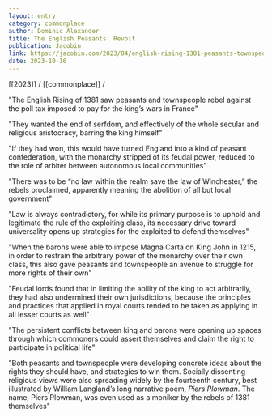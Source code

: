 ```yaml
---
layout: entry
category: commonplace
author: Dominic Alexander
title: The English Peasants’ Revolt
publication: Jacobin
link: https://jacobin.com/2023/04/english-rising-1381-peasants-townspeople-london-class/
date: 2023-10-16
---
```


[[2023]] / [[commonplace]] / 

"The English Rising of 1381 saw peasants and townspeople rebel against the poll tax imposed to pay for the king’s wars in France"

"They wanted the end of serfdom, and effectively of the whole secular and religious aristocracy, barring the king himself"

"If they had won, this would have turned England into a kind of peasant confederation, with the monarchy stripped of its feudal power, reduced to the role of arbiter between autonomous local communities"

"There was to be “no law within the realm save the law of Winchester,” the rebels proclaimed, apparently meaning the abolition of all but local government"

"Law is always contradictory, for while its primary purpose is to uphold and legitimate the rule of the exploiting class, its necessary drive toward universality opens up strategies for the exploited to defend themselves"

"When the barons were able to impose Magna Carta on King John in 1215, in order to restrain the arbitrary power of the monarchy over their own class, this also gave peasants and townspeople an avenue to struggle for more rights of their own"

"Feudal lords found that in limiting the ability of the king to act arbitrarily, they had also undermined their own jurisdictions, because the principles and practices that applied in royal courts tended to be taken as applying in all lesser courts as well"

"The persistent conflicts between king and barons were opening up spaces through which commoners could assert themselves and claim the right to participate in political life"

"Both peasants and townspeople were developing concrete ideas about the rights they should have, and strategies to win them. Socially dissenting religious views were also spreading widely by the fourteenth century, best illustrated by William Langland’s long narrative poem, *Piers Plowman*. The name, Piers Plowman, was even used as a moniker by the rebels of 1381 themselves"
